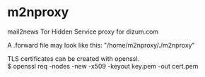 # m2nproxy
mail2news Tor Hidden Service proxy for dizum.com

A .forward file may look like this:
"/home/m2nproxy/./m2nproxy"

TLS certificates can be created with openssl.  
$ openssl req -nodes -new -x509 -keyout key.pem -out cert.pem
